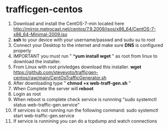 # trafficgen-centos
1. Download and install the CentOS-7-min located here http://mirror.metrocast.net/centos/7.9.2009/isos/x86_64/CentOS-7-x86_64-Minimal-2009.iso
2. **ssh** to your device with your username/passwd and sudu su to root
3. Connect your Desktop to the internet and make sure **DNS** is configured properly
4. IMPORTANT you must run " ***yum install wget** " as root from linux to download the installer.
5. From Linux with root privledges download this installer. **wget** https://github.com/stevevoto/trafficgen-centos/raw/main/CentOsTrafficGenerator.sh
6. After downloading type " **chmod +x web-traff-gen.sh** " 
7. When Complete the server will **reboot**
8. Login as root
9. When reboot is complete check service is runnning "sudo systemctl status web-traffic-gen.service"
10. If services is not running run the following command: sudo systemctl start web-traffic-gen.service
11. If service is runnining you can do a tcpdump and watch connections
